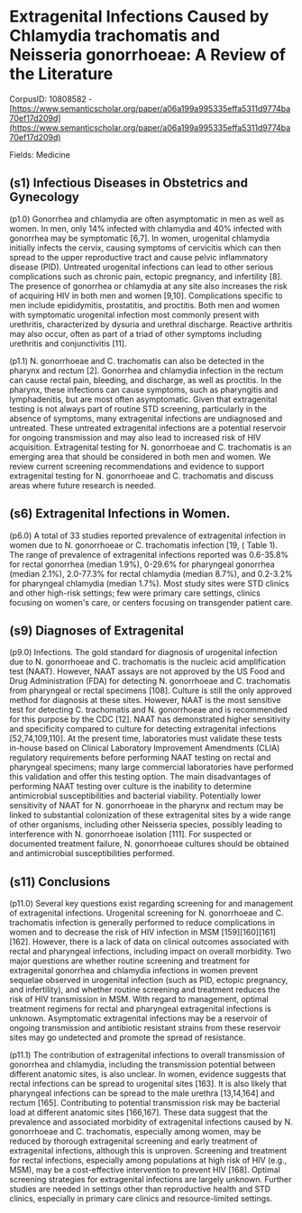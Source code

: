 # Extragenital Infections Caused by Chlamydia trachomatis and Neisseria gonorrhoeae: A Review of the Literature

CorpusID: 10808582 - [https://www.semanticscholar.org/paper/a06a199a995335effa5311d9774ba70ef17d209d](https://www.semanticscholar.org/paper/a06a199a995335effa5311d9774ba70ef17d209d)

Fields: Medicine

## (s1) Infectious Diseases in Obstetrics and Gynecology
(p1.0) Gonorrhea and chlamydia are often asymptomatic in men as well as women. In men, only 14% infected with chlamydia and 40% infected with gonorrhea may be symptomatic [6,7]. In women, urogenital chlamydia initially infects the cervix, causing symptoms of cervicitis which can then spread to the upper reproductive tract and cause pelvic inflammatory disease (PID). Untreated urogenital infections can lead to other serious complications such as chronic pain, ectopic pregnancy, and infertility [8]. The presence of gonorrhea or chlamydia at any site also increases the risk of acquiring HIV in both men and women [9,10]. Complications specific to men include epididymitis, prostatitis, and proctitis. Both men and women with symptomatic urogenital infection most commonly present with urethritis, characterized by dysuria and urethral discharge. Reactive arthritis may also occur, often as part of a triad of other symptoms including urethritis and conjunctivitis [11].

(p1.1) N. gonorrhoeae and C. trachomatis can also be detected in the pharynx and rectum [2]. Gonorrhea and chlamydia infection in the rectum can cause rectal pain, bleeding, and discharge, as well as proctitis. In the pharynx, these infections can cause symptoms, such as pharyngitis and lymphadenitis, but are most often asymptomatic. Given that extragenital testing is not always part of routine STD screening, particularly in the absence of symptoms, many extragenital infections are undiagnosed and untreated. These untreated extragenital infections are a potential reservoir for ongoing transmission and may also lead to increased risk of HIV acquisition. Extragenital testing for N. gonorrhoeae and C. trachomatis is an emerging area that should be considered in both men and women. We review current screening recommendations and evidence to support extragenital testing for N. gonorrhoeae and C. trachomatis and discuss areas where future research is needed.
## (s6) Extragenital Infections in Women.
(p6.0) A total of 33 studies reported prevalence of extragenital infection in women due to N. gonorrhoeae or C. trachomatis infection [19, ( Table 1). The range of prevalence of extragenital infections reported was 0.6-35.8% for rectal gonorrhea (median 1.9%), 0-29.6% for pharyngeal gonorrhea (median 2.1%), 2.0-77.3% for rectal chlamydia (median 8.7%), and 0.2-3.2% for pharyngeal chlamydia (median 1.7%). Most study sites were STD clinics and other high-risk settings; few were primary care settings, clinics focusing on women's care, or centers focusing on transgender patient care.
## (s9) Diagnoses of Extragenital
(p9.0) Infections. The gold standard for diagnosis of urogenital infection due to N. gonorrhoeae and C. trachomatis is the nucleic acid amplification test (NAAT). However, NAAT assays are not approved by the US Food and Drug Administration (FDA) for detecting N. gonorrhoeae and C. trachomatis from pharyngeal or rectal specimens [108]. Culture is still the only approved method for diagnosis at these sites. However, NAAT is the most sensitive test for detecting C. trachomatis and N. gonorrhoeae and is recommended for this purpose by the CDC [12]. NAAT has demonstrated higher sensitivity and specificity compared to culture for detecting extragenital infections [52,74,109,110]. At the present time, laboratories must validate these tests in-house based on Clinical Laboratory Improvement Amendments (CLIA) regulatory requirements before performing NAAT testing on rectal and pharyngeal specimens; many large commercial laboratories have performed this validation and offer this testing option. The main disadvantages of performing NAAT testing over culture is the inability to determine antimicrobial susceptibilities and bacterial viability. Potentially lower sensitivity of NAAT for N. gonorrhoeae in the pharynx and rectum may be linked to substantial colonization of these extragenital sites by a wide range of other organisms, including other Neisseria species, possibly leading to interference with N. gonorrhoeae isolation [111]. For suspected or documented treatment failure, N. gonorrhoeae cultures should be obtained and antimicrobial susceptibilities performed.
## (s11) Conclusions
(p11.0) Several key questions exist regarding screening for and management of extragenital infections. Urogenital screening for N. gonorrhoeae and C. trachomatis infection is generally performed to reduce complications in women and to decrease the risk of HIV infection in MSM [159][160][161][162]. However, there is a lack of data on clinical outcomes associated with rectal and pharyngeal infections, including impact on overall morbidity. Two major questions are whether routine screening and treatment for extragenital gonorrhea and chlamydia infections in women prevent sequelae observed in urogenital infection (such as PID, ectopic pregnancy, and infertility), and whether routine screening and treatment reduces the risk of HIV transmission in MSM. With regard to management, optimal treatment regimens for rectal and pharyngeal extragenital infections is unknown. Asymptomatic extragenital infections may be a reservoir of ongoing transmission and antibiotic resistant strains from these reservoir sites may go undetected and promote the spread of resistance.

(p11.1) The contribution of extragenital infections to overall transmission of gonorrhea and chlamydia, including the transmission potential between different anatomic sites, is also unclear. In women, evidence suggests that rectal infections can be spread to urogenital sites [163]. It is also likely that pharyngeal infections can be spread to the male urethra [13,14,164] and rectum [165]. Contributing to potential transmission risk may be bacterial load at different anatomic sites [166,167]. These data suggest that the prevalence and associated morbidity of extragenital infections caused by N. gonorrhoeae and C. trachomatis, especially among women, may be reduced by thorough extragenital screening and early treatment of extragenital infections, although this is unproven. Screening and treatment for rectal infections, especially among populations at high risk of HIV (e.g., MSM), may be a cost-effective intervention to prevent HIV [168]. Optimal screening strategies for extragenital infections are largely unknown. Further studies are needed in settings other than reproductive health and STD clinics, especially in primary care clinics and resource-limited settings.
